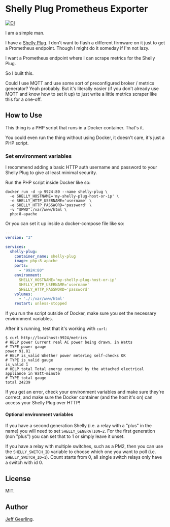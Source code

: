 # Shelly Plug Prometheus Exporter

[![CI](https://github.com/geerlingguy/shelly-plug-prometheus/actions/workflows/ci.yml/badge.svg?branch=master)](https://github.com/geerlingguy/shelly-plug-prometheus/actions/workflows/ci.yml)

I am a simple man.

I have a [Shelly Plug](https://shelly.cloud/products/shelly-plug-us-smart-home-automation-device/). I don't want to flash a different firmware on it just to get a Prometheus endpoint. Though I might do it someday if I'm not lazy.

I want a Prometheus endpoint where I can scrape metrics for the Shelly Plug.

So I built this.

Could I use MQTT and use some sort of preconfigured broker / metrics generator? Yeah probably. But it's literally easier (if you don't already use MQTT and know how to set it up) to just write a little metrics scraper like this for a one-off.

## How to Use

This thing is a PHP script that runs in a Docker container. That's it.

You could even run the thing without using Docker, it doesn't care, it's just a PHP script.

### Set environment variables

I recommend adding a basic HTTP auth username and password to your Shelly Plug to give at least minimal security.

Run the PHP script inside Docker like so:

```
docker run -d -p 9924:80 --name shelly-plug \
  -e SHELLY_HOSTNAME='my-shelly-plug-host-or-ip' \
  -e SHELLY_HTTP_USERNAME='username' \
  -e SHELLY_HTTP_PASSWORD='password' \
  -v "$PWD":/var/www/html \
  php:8-apache
```

Or you can set it up inside a docker-compose file like so:

```yaml
---
version: "3"

services:
  shelly-plug:
    container_name: shelly-plug
    image: php:8-apache
    ports:
      - "9924:80"
    environment:
      SHELLY_HOSTNAME='my-shelly-plug-host-or-ip'
      SHELLY_HTTP_USERNAME='username'
      SHELLY_HTTP_PASSWORD='password'
    volumes:
      - './:/var/www/html'
    restart: unless-stopped
```

If you run the script outside of Docker, make sure you set the necessary environment variables.

After it's running, test that it's working with `curl`:

```
$ curl http://localhost:9924/metrics
# HELP power Current real AC power being drawn, in Watts
# TYPE power gauge
power 91.81
# HELP is_valid Whether power metering self-checks OK
# TYPE is_valid gauge
is_valid 1
# HELP total Total energy consumed by the attached electrical appliance in Watt-minute
# TYPE total gauge
total 24239
```

If you get an error, check your environment variables and make sure they're correct, and make sure the Docker container (and the host it's on) can access your Shelly Plug over HTTP!

#### Optional environment variables
If you have a second generation Shelly (i.e. a relay with a "plus" in the name) you will need to set `SHELLY_GENERATION=2`. For the first generation (non "plus") you can set that to 1 or simply leave it unset.

If you have a relay with multiple switches, such as a PM2, then you can use the `SHELLY_SWITCH_ID` variable to choose which one you want to poll (i.e. `SHELLY_SWITCH_ID=1`). Count starts from 0, all single switch relays only have a switch with id 0.

## License

MIT.

## Author

[Jeff Geerling](https://www.jeffgeerling.com).
